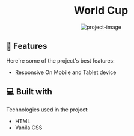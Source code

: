 <h1 align="center" id="title">World Cup</h1>

<p align="center"><img src="https://socialify.git.ci/ShakawathHossen/word-cup-assignment/image?font=Source%20Code%20Pro&amp;forks=1&amp;issues=1&amp;language=1&amp;owner=1&amp;pattern=Circuit%20Board&amp;pulls=1&amp;stargazers=1&amp;theme=Light" alt="project-image"></p>

  
  
<h2>🧐 Features</h2>

Here're some of the project's best features:

*   Responsive On Mobile and Tablet device

  
  
<h2>💻 Built with</h2>

Technologies used in the project:

*   HTML
*   Vanila CSS
